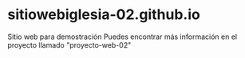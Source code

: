 # sitiowebiglesia-02.github.io
Sitio web para demostración
Puedes encontrar más información en el proyecto llamado "proyecto-web-02"
